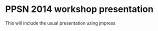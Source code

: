 
PPSN 2014 workshop presentation
==========

This will include the usual presentation using jmpress


